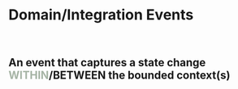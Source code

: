 # Domain/Integration Events

<br/>

<h2>An event that captures a state change <span style="color:#a6b4a5">WITHIN</span>/<span color="#f8cecc">BETWEEN</span> the bounded context(s)</h2>

<br/>
<LightOrDark>
    <template #light>
      <img src="images/events-black.png" width="600" style="margin-left: auto; margin-right: auto;">
    </template>
    <template #dark>
      <img src="images/events-white.png" width="600" style="margin-left: auto; margin-right: auto;">
    </template>
</LightOrDark>